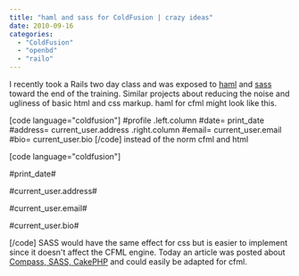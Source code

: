 ```yaml
---
title: "haml and sass for ColdFusion | crazy ideas"
date: 2010-09-16
categories: 
  - "ColdFusion"
  - "openbd"
  - "railo"
---
```


I recently took a Rails two day class and was exposed to [haml](http://haml-lang.com) and [sass](http://sass-lang.com) toward the end of the training. Similar projects about reducing the noise and ugliness of basic html and css markup. haml for cfml might look like this.

\[code language="coldfusion"\] #profile .left.column #date= print\_date #address= current\_user.address .right.column #email= current\_user.email #bio= current\_user.bio \[/code\] instead of the norm cfml and html

\[code language="coldfusion"\]

#print\_date#

#current\_user.address#

#current\_user.email#

#current\_user.bio#

\[/code\] SASS would have the same effect for css but is easier to implement since it doesn't affect the CFML engine. Today an article was posted about [Compass, SASS, CakePHP](http://weblog.robwilkerson.org/post/1131885328/compass-sass-cakephp) and could easily be adapted for cfml.
